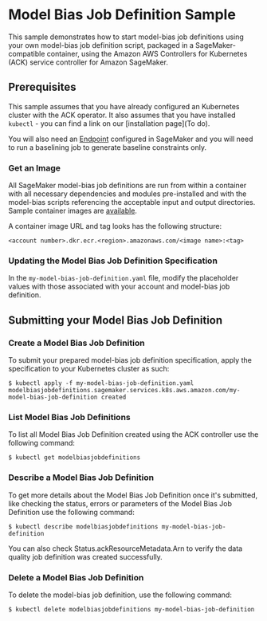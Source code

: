 # Model Bias Job Definition Sample

This sample demonstrates how to start model-bias job definitions using your own model-bias job definition script, packaged in a SageMaker-compatible container, using the Amazon AWS Controllers for Kubernetes (ACK) service controller for Amazon SageMaker.                     

## Prerequisites

This sample assumes that you have already configured an Kubernetes cluster with the ACK operator. It also assumes that you have installed `kubectl` - you can find a link on our [installation page](To do).

You will also need an [Endpoint](/samples/endpoint/README.md) configured in SageMaker and you will need to run a baselining job to generate baseline constraints only.

### Get an Image

All SageMaker model-bias job definitions are run from within a container with all necessary dependencies and modules pre-installed and with the model-bias scripts referencing the acceptable input and output directories. Sample container images are [available](https://docs.aws.amazon.com/sagemaker/latest/dg/sagemaker-algo-docker-registry-paths.html).

A container image URL and tag looks has the following structure:
```
<account number>.dkr.ecr.<region>.amazonaws.com/<image name>:<tag>
```

### Updating the Model Bias Job Definition Specification

In the `my-model-bias-job-definition.yaml` file, modify the placeholder values with those associated with your account and model-bias job definition.

## Submitting your Model Bias Job Definition

### Create a Model Bias Job Definition

To submit your prepared model-bias job definition specification, apply the specification to your Kubernetes cluster as such:
```
$ kubectl apply -f my-model-bias-job-definition.yaml
modelbiasjobdefinitions.sagemaker.services.k8s.aws.amazon.com/my-model-bias-job-definition created
```

### List Model Bias Job Definitions

To list all Model Bias Job Definition created using the ACK controller use the following command:
```
$ kubectl get modelbiasjobdefinitions
```

### Describe a Model Bias Job Definition

To get more details about the Model Bias Job Definition once it's submitted, like checking the status, errors or parameters of the Model Bias Job Definition use the following command:
```
$ kubectl describe modelbiasjobdefinitions my-model-bias-job-definition
```
You can also check Status.ackResourceMetadata.Arn to verify the data quality job definition was created successfully.

### Delete a Model Bias Job Definition

To delete the model-bias job definition, use the following command:
```
$ kubectl delete modelbiasjobdefinitions my-model-bias-job-definition
```